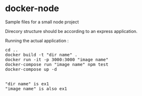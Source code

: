 # docker-node
Sample files for a small node project

Direcory structure should be according to an express application.

Running the actual application :
<pre>
cd ..
docker build -t "dir name" .
docker run -it -p 3000:3000 "image name"
docker-compose run "image name" npm test
docker-compose up -d


"dir name" is ex1
"image name" is also ex1

</pre>
